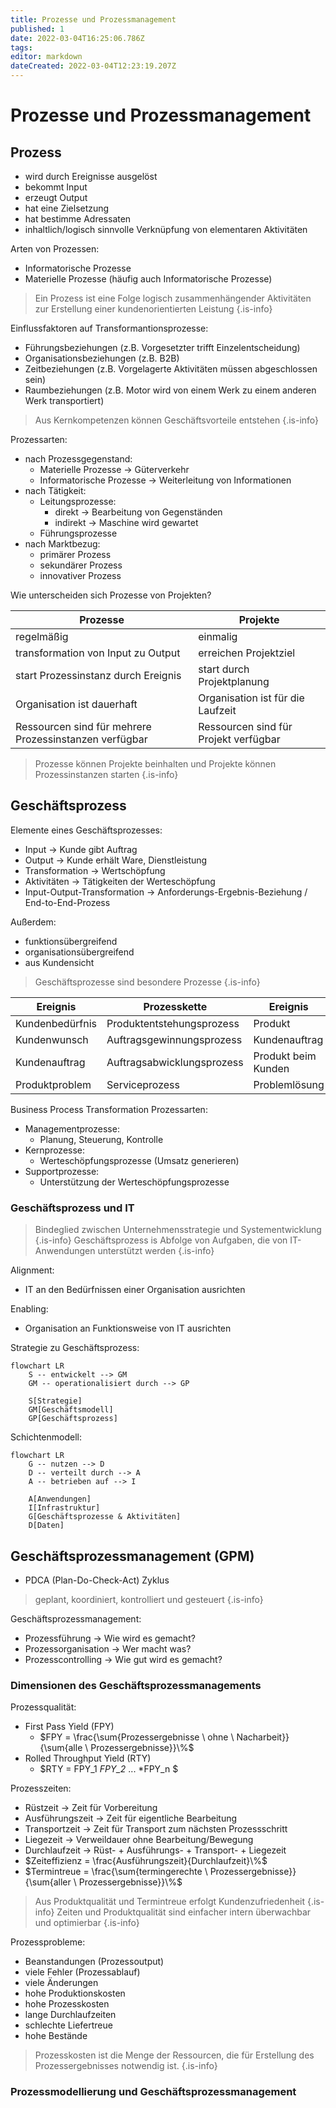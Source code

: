 ```yaml
---
title: Prozesse und Prozessmanagement
published: 1
date: 2022-03-04T16:25:06.786Z
tags: 
editor: markdown
dateCreated: 2022-03-04T12:23:19.207Z
---
```


# Prozesse und Prozessmanagement

## Prozess

- wird durch Ereignisse ausgelöst
- bekommt Input
- erzeugt Output
- hat eine Zielsetzung
- hat bestimme Adressaten
- inhaltlich/logisch sinnvolle Verknüpfung von elementaren Aktivitäten  

Arten von Prozessen:

- Informatorische Prozesse
- Materielle Prozesse (häufig auch Informatorische Prozesse)

> Ein Prozess ist eine Folge logisch zusammenhängender Aktivitäten zur Erstellung einer kundenorientierten Leistung
{.is-info}

Einflussfaktoren auf Transformantionsprozesse:

- Führungsbeziehungen (z.B. Vorgesetzter trifft Einzelentscheidung)
- Organisationsbeziehungen (z.B. B2B)
- Zeitbeziehungen (z.B. Vorgelagerte Aktivitäten müssen abgeschlossen sein)
- Raumbeziehungen (z.B. Motor wird von einem Werk zu einem anderen Werk transportiert)

> Aus Kernkompetenzen können Geschäftsvorteile entstehen
{.is-info}

Prozessarten:

- nach Prozessgegenstand:
  - Materielle Prozesse -> Güterverkehr
  - Informatorische Prozesse -> Weiterleitung von Informationen
- nach Tätigkeit:
  - Leitungsprozesse:
    - direkt -> Bearbeitung von Gegenständen
    - indirekt -> Maschine wird gewartet
  - Führungsprozesse
- nach Marktbezug:
  - primärer Prozess
  - sekundärer Prozess
  - innovativer Prozess
  
Wie unterscheiden sich Prozesse von Projekten?

|Prozesse|Projekte|
|---|---|
|regelmäßig|einmalig|
|transformation von Input zu Output|erreichen Projektziel|
|start Prozessinstanz durch Ereignis|start durch Projektplanung|
|Organisation ist dauerhaft|Organisation ist für die Laufzeit|
|Ressourcen sind für mehrere Prozessinstanzen verfügbar|Ressourcen sind für Projekt verfügbar|

> Prozesse können Projekte beinhalten und Projekte können Prozessinstanzen starten
{.is-info}

## Geschäftsprozess

Elemente eines Geschäftsprozesses:

- Input -> Kunde gibt Auftrag
- Output -> Kunde erhält Ware, Dienstleistung
- Transformation -> Wertschöpfung
- Aktivitäten -> Tätigkeiten der Werteschöpfung
- Input-Output-Transformation -> Anforderungs-Ergebnis-Beziehung / End-to-End-Prozess

Außerdem:

- funktionsübergreifend
- organisationsübergreifend
- aus Kundensicht

> Geschäftsprozesse sind besondere Prozesse
{.is-info}

Ereignis|Prozesskette|Ereignis
---|---|---
Kundenbedürfnis|Produktentstehungsprozess|Produkt
Kundenwunsch|Auftragsgewinnungsprozess|Kundenauftrag
Kundenauftrag|Auftragsabwicklungsprozess|Produkt beim Kunden
Produktproblem|Serviceprozess|Problemlösung

Business Process Transformation Prozessarten:

- Managementprozesse:
  - Planung, Steuerung, Kontrolle
- Kernprozesse:
  - Werteschöpfungsprozesse (Umsatz generieren)
- Supportprozesse:
  - Unterstützung der Werteschöpfungsprozesse

### Geschäftsprozess und IT

> Bindeglied zwischen Unternehmensstrategie und Systementwicklung
{.is-info}
> Geschäftsprozess is Abfolge von Aufgaben, die von IT-Anwendungen unterstützt werden
{.is-info}

Alignment:

- IT an den Bedürfnissen einer Organisation ausrichten

Enabling:

- Organisation an Funktionsweise von IT ausrichten

Strategie zu Geschäftsprozess:

```mermaid
flowchart LR
    S -- entwickelt --> GM
    GM -- operationalisiert durch --> GP

    S[Strategie]
    GM[Geschäftsmodell]
    GP[Geschäftsprozess]
```

Schichtenmodell:

```mermaid
flowchart LR
    G -- nutzen --> D
    D -- verteilt durch --> A
    A -- betrieben auf --> I

    A[Anwendungen]
    I[Infrastruktur]
    G[Geschäftsprozesse & Aktivitäten]
    D[Daten]
```

## Geschäftsprozessmanagement (GPM)

- PDCA (Plan-Do-Check-Act) Zyklus

> geplant, koordiniert, kontrolliert und gesteuert
{.is-info}

Geschäftsprozessmanagement:

- Prozessführung -> Wie wird es gemacht?
- Prozessorganisation -> Wer macht was?
- Prozesscontrolling -> Wie gut wird es gemacht?
  
### Dimensionen des Geschäftsprozessmanagements

Prozessqualität:

- First Pass Yield (FPY)
  - $FPY = \frac{\sum{Prozessergebnisse \ ohne \ Nacharbeit}}{\sum{alle \ Prozessergebnisse}}\%$
- Rolled Throughput Yield (RTY)
  - $RTY = FPY_1 *FPY_2* ... *FPY_n $

Prozesszeiten:

- Rüstzeit -> Zeit für Vorbereitung
- Ausführungszeit -> Zeit für eigentliche Bearbeitung
- Transportzeit -> Zeit für Transport zum nächsten Prozessschritt
- Liegezeit -> Verweildauer ohne Bearbeitung/Bewegung
- Durchlaufzeit -> Rüst- + Ausführungs- + Transport- + Liegezeit
- $Zeiteffizienz = \frac{Ausführungszeit}{Durchlaufzeit}\%$
- $Termintreue = \frac{\sum{termingerechte \ Prozessergebnisse}}{\sum{aller \ Prozessergebnisse}}\%$

> Aus Produktqualität und Termintreue erfolgt Kundenzufriedenheit
{.is-info}
> Zeiten und Produktqualität sind einfacher intern überwachbar und optimierbar
{.is-info}

Prozessprobleme:

- Beanstandungen (Prozessoutput)
- viele Fehler  (Prozessablauf)
- viele Änderungen
- hohe Produktionskosten
- hohe Prozesskosten
- lange Durchlaufzeiten
- schlechte Liefertreue
- hohe Bestände

> Prozesskosten ist die Menge der Ressourcen, die für Erstellung des Prozessergebnisses notwendig ist.
{.is-info}

<!-- S. 53 -->
### Prozessmodellierung und Geschäftsprozessmanagement
